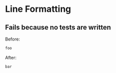 <!-- gen:mayoverwrite -->
# Line Formatting

## Fails because no tests are written

Before:
```ruby
foo
```

After:
```ruby
bar
```

